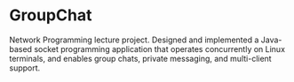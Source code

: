 # GroupChat
Network Programming lecture project. 
Designed and implemented a Java-based socket programming application that operates concurrently on Linux terminals, and enables group chats, private messaging, and multi-client support.
